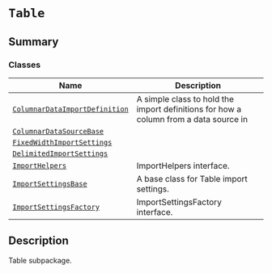 # `Table`

<a id="summary"></a>

## Summary

### Classes

| Name | Description |
|-----------------------------------------------------------------------------------------------------------------------------------------------------|----------------------------------------------------------------------------------------|
| [`ColumnarDataImportDefinition`](ColumnarDataImportDefinition.md#ansys.mechanical.stubs.v241.Ansys.Mechanical.Table.ColumnarDataImportDefinition)   | A simple class to hold the import definitions for how a column from a data source in   |
| [`ColumnarDataSourceBase`](ColumnarDataSourceBase.md#ansys.mechanical.stubs.v241.Ansys.Mechanical.Table.ColumnarDataSourceBase)                     |                                                                                        |
| [`FixedWidthImportSettings`](FixedWidthImportSettings.md#ansys.mechanical.stubs.v241.Ansys.Mechanical.Table.FixedWidthImportSettings)               |                                                                                        |
| [`DelimitedImportSettings`](DelimitedImportSettings.md#ansys.mechanical.stubs.v241.Ansys.Mechanical.Table.DelimitedImportSettings)                  |                                                                                        |
| [`ImportHelpers`](ImportHelpers.md#ansys.mechanical.stubs.v241.Ansys.Mechanical.Table.ImportHelpers)                                                | ImportHelpers interface.                                                               |
| [`ImportSettingsBase`](ImportSettingsBase.md#ansys.mechanical.stubs.v241.Ansys.Mechanical.Table.ImportSettingsBase)                                 | A base class for Table import settings.                                                |
| [`ImportSettingsFactory`](ImportSettingsFactory.md#ansys.mechanical.stubs.v241.Ansys.Mechanical.Table.ImportSettingsFactory)                        | ImportSettingsFactory interface.                                                       |

<a id="description"></a>

## Description

Table subpackage.

<!-- !! processed by numpydoc !! -->

